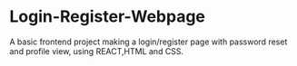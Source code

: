 # Login-Register-Webpage
A basic frontend project making a login/register page with password reset and profile view, using REACT,HTML and CSS.
